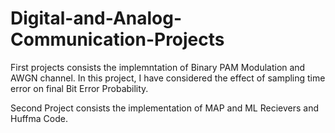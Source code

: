 # Digital-and-Analog-Communication-Projects
First projects consists the implemntation of Binary PAM Modulation and AWGN channel. 
In this project, I have considered the effect of sampling time error on final Bit Error Probability. 

Second Project consists the implementation of MAP and ML Recievers and Huffma Code.
